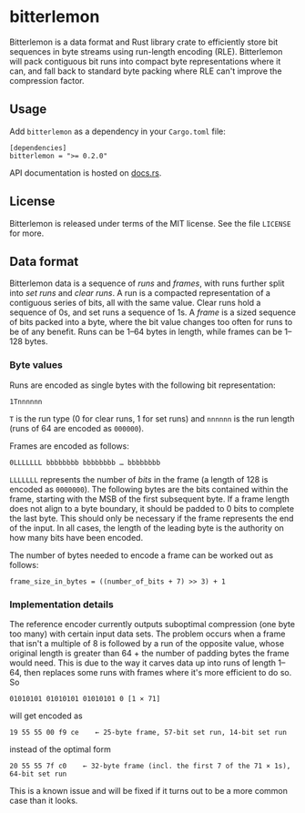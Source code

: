 # bitterlemon

Bitterlemon is a data format and Rust library crate to efficiently store bit sequences in byte streams using run-length encoding (RLE). Bitterlemon will pack contiguous bit runs into compact byte representations where it can, and fall back to standard byte packing where RLE can't improve the compression factor.

## Usage

Add `bitterlemon` as a dependency in your `Cargo.toml` file:

	[dependencies]
	bitterlemon = ">= 0.2.0"

API documentation is hosted on [docs.rs](https://docs.rs/bitterlemon).

## License

Bitterlemon is released under terms of the MIT license. See the file `LICENSE` for more.

## Data format

Bitterlemon data is a sequence of _runs_ and _frames_, with runs further split into _set runs_ and _clear runs_. A run is a compacted representation of a contiguous series of bits, all with the same value. Clear runs hold a sequence of 0s, and set runs a sequence of 1s. A _frame_ is a sized sequence of bits packed into a byte, where the bit value changes too often for runs to be of any benefit. Runs can be 1–64 bytes in length, while frames can be 1–128 bytes.

### Byte values

Runs are encoded as single bytes with the following bit representation:

	1Tnnnnnn

`T` is the run type (0 for clear runs, 1 for set runs) and `nnnnnn` is the run length (runs of 64 are encoded as `000000`).

Frames are encoded as follows:

	0LLLLLLL bbbbbbbb bbbbbbbb … bbbbbbbb

`LLLLLLL` represents the number of _bits_ in the frame (a length of 128 is encoded as `0000000`). The following bytes are the bits contained within the frame, starting with the MSB of the first subsequent byte. If a frame length does not align to a byte boundary, it should be padded to 0 bits to complete the last byte. This should only be necessary if the frame represents the end of the input. In all cases, the length of the leading byte is the authority on how many bits have been encoded.

The number of bytes needed to encode a frame can be worked out as follows:

	frame_size_in_bytes = ((number_of_bits + 7) >> 3) + 1

### Implementation details

The reference encoder currently outputs suboptimal compression (one byte too many) with certain input data sets. The problem occurs when a frame that isn't a multiple of 8 is followed by a run of the opposite value, whose original length is greater than 64 + the number of padding bytes the frame would need. This is due to the way it carves data up into runs of length 1–64, then replaces some runs with frames where it's more efficient to do so. So

	01010101 01010101 01010101 0 [1 × 71]

will get encoded as

	19 55 55 00 f9 ce    ← 25-byte frame, 57-bit set run, 14-bit set run

instead of the optimal form

	20 55 55 7f c0    ← 32-byte frame (incl. the first 7 of the 71 × 1s), 64-bit set run

This is a known issue and will be fixed if it turns out to be a more common case than it looks.
